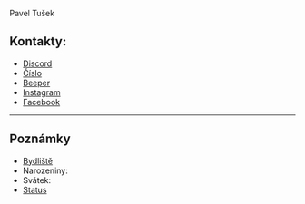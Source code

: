 Pavel Tušek
## Kontakty:
- [Discord]()
- [Číslo]()
- [Beeper]()
- [Instagram]()
- [Facebook]()

---
## Poznámky
- [Bydliště]()
- Narozeniny: 
- Svátek:
- [Status]()